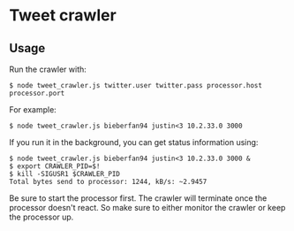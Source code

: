 # Tweet crawler

## Usage

Run the crawler with:

    $ node tweet_crawler.js twitter.user twitter.pass processor.host processor.port

For example:

    $ node tweet_crawler.js bieberfan94 justin<3 10.2.33.0 3000

If you run it in the background, you can get status information using:

    $ node tweet_crawler.js bieberfan94 justin<3 10.2.33.0 3000 &
    $ export CRAWLER_PID=$!
    $ kill -SIGUSR1 $CRAWLER_PID
    Total bytes send to processor: 1244, kB/s: ~2.9457

Be sure to start the processor first. The crawler will terminate once the processor doesn't react.
So make sure to either monitor the crawler or keep the processor up.
